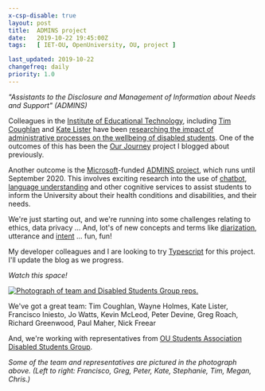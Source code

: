 ```yaml
---
x-csp-disable: true
layout: post
title:  ADMINS project
date:   2019-10-22 19:45:00Z
tags:   [ IET-OU, OpenUniversity, OU, project ]

last_updated: 2019-10-22
changefreq: daily
priority: 1.0
---
```


_"Assistants to the Disclosure and Management of Information about Needs and Support" (ADMINS)_

Colleagues in the [Institute of Educational Technology][iet],
including  [Tim Coughlan][] and [Kate Lister][] have been
[researching the impact of administrative processes on the wellbeing of disabled students][oro-2018].
One of the outcomes of this has been the [Our Journey][] project I blogged about previously.

Another outcome is the [Microsoft][ms]-funded [ADMINS project][], which runs until September 2020.
This involves exciting research into the use of [chatbot][], [language understanding][luis]
and other cognitive services to assist students to inform the University about
their health conditions and disabilities, and their needs.

We're just starting out, and we're running into some challenges relating to ethics, data privacy &hellip;
And, lot's of new concepts and terms like [diarization][dia], utterance and [intent][] &hellip; fun, fun!

My developer colleagues and I are looking to try [Typescript][] for this project.
I'll update the blog as we progress.

_Watch this space!_

[![Photograph of team and Disabled Students Group reps.][photo-1]][ms]

We've got a great team: Tim Coughlan, Wayne Holmes, Kate Lister, Francisco Iniesto, Jo Watts,
Kevin McLeod, Peter Devine, Greg Roach, Richard Greenwood, Paul Maher, Nick Freear

And, we're working with representatives from [OU Students Association][ousa] [Disabled Students Group][dsg].

_Some of the team and representatives are pictured in the photograph above.
(Left to right: Francisco, Greg, Peter, Kate, Stephanie, Tim, Megan, Chris.)_

[iet]: https://iet.open.ac.uk "Institute of Educational Technology"
[admins project]: https://iet.open.ac.uk/projects/admins "ADMINS project: Assistants to the Disclosure and Management of Information about Needs and Support. (1st October 2019 - 30th September 2020)"
[ms]: https://microsoft.com/en-us/ai/ai-for-accessibility-projects?activetab=pivot1%3aprimaryr2#coreui-contentplacement-y6filss
  "Microsoft: Featured AI for Accessibility projects"
[photo-1]: https://img-prod-cms-rt-microsoft-com.akamaized.net/cms/api/am/imageFileData/RE3WklM?ver=2239&q=90&m=6&h=328&w=582&b=%23FFFFFFFF&l=f&o=t&x=449&y=73&aim=true
  "The ADMINS team & representatives from the OU Students Association Disabled Students Group (OUSA/DSG) (L to R): Francisco, Greg, Peter, Kate, Stephanie, Tim, Megan, Chris."
[ousa]: https://oustudents.com "Open University Students Association (OUSA)"
[dsg]: https://oustudents.com/disabled-students-group "Disabled Students Group (DSG)"
[luis]: https://eu.luis.ai/home "Microsoft's 'Language understanding intelligent service' (LUIS)"
[luis-2]: https://azure.microsoft.com/en-gb/services/cognitive-services/language-understanding-intelligent-service/
[chatbot]: https://azure.microsoft.com/en-gb/services/bot-service/ "Microsoft's Azure Bot Service"
[dia]: https://docs.microsoft.com/en-us/azure/cognitive-services/speech-service/batch-transcription#speaker-separation-diarization
  "Microsoft's batch-transcription API - speaker separation (diarization)"
[intent]: https://chatbotsmagazine.com/chatbot-vocabulary-10-chatbot-terms-you-need-to-know-3911b1ef31b4
  "Chatbot Vocabulary: 10 Chatbot Terms You Need to Know ~~ 'utterance', 'intent', 'entity' ..."
[bot-ts]: https://github.com/microsoft/BotBuilder-Samples/tree/master/samples/typescript_nodejs/13.core-bot
  "BotBuilder samples on GitHub, including TypeScript"
[typescript]: https://www.typescriptlang.org/
  " 'TypeScript is a typed superset of Javascript that compiles to plain Javascript. Any browser…' "
[tim coughlan]: https://iet.open.ac.uk/people/tim.coughlan
[kate lister]: https://iet.open.ac.uk/people/kate.lister
[dsf]: https://msds.open.ac.uk/signon/SAMSDefault/SAMS001_Default.aspx?URL=https://help.open.ac.uk/disability-support-form
  "Login required: 'Disability Support Form' at The Open University"
[our journey]: https://iet-ou.github.io/our-journey/
  "Our Journey is a set of tools to support students to chart the highs and lows of their study journeys and the important events that happened along the way."
[oj-blog]: https://nick.freear.org.uk/2018/10/05/our-journey.html "Blog post, October 2018"
[oro-2018]: https://oro.open.ac.uk/54760/
  "Coughlan, Tim and Lister, Katharine (2018). The accessibility of administrative processes: Assessing the impacts on students in higher education. In: Proceedings of the 15th International Cross-Disciplinary Conference on Web Accessibility (Web4All 2018), ACM Press, New York."
[oro-2019]: https://oro.open.ac.uk/59195/
  "Coughlan, Tim; Lister, Kate and Freear, Nick (2019). Our Journey: Designing and utilising a tool to support students to represent their study journeys. In: Proceedings of the 13th Annual International Technology, Education and Development Conference (INTED) 2019 pp. 3140–3147."

[End]: //

